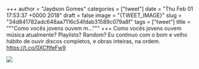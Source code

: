
+++
author = "Jaydson Gomes"
categories = ["tweet"]
date = "Thu Feb 01 17:53:37 +0000 2018"
draft = false
image = "{TWEET_IMAGE}"
slug = "34d841782adc648aa7116c54fdab31589c079a8f"
tags = ["tweet"]
title = """Como vocês jovens ouvem m..."""
+++
Como vocês jovens ouvem música atualmente? Playlists? Random?
Eu continuo com o bom e velho hábito de ouvir discos completos, e obras inteiras, na ordem. https://t.co/0XCftfeFw9

![](/images/tweet-media/959122582472675328-DU98fYhW4AAb6fD.jpg)